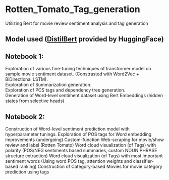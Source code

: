 # Rotten_Tomato_Tag_generation
Utilizing Bert for movie review sentiment analysis and tag generation

## Model used ([DistilBert](https://huggingface.co/transformers/model_doc/distilbert.html) provided by HuggingFace) 
## Notebook 1:  

Exploration of various fine-tuning techniques of transformer model on sample movie sentiment dataset. 
(Constrasted with Word2Vec + BiDirectional LSTM).   
Exploration of Summarization generation.   
Exploration of POS tags and dependency tree generation.  
Generation of Word-level sentiment dataset using Bert Embeddings (hidden states from selective heads)


## Notebook 2:
Construction of Word-level sentiment prediction model with hyperparameter tunings.
Exploration of POS tags for Word embedding improvements (undergoing)
Custom-function Web-scraping for movie/show review and label (Rotten Tomato)
Word cloud visualization (of Tags) with polarity (POS/NEG sentiments based summaries, custom NOUN PHRASE structure extraction)
Word cloud visualization (of Tags) with most important sentiment words (Using word POS tag, attention weights and classifier-based ranking)
Construction of Category-based Movies for movie category prediction using tags

